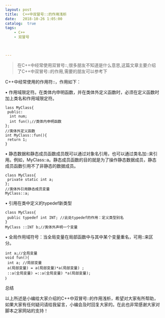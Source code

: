 ```yaml
---
layout: post
title:  C++中双冒号::的作用浅析
date:   2018-10-26 1:05:00
catalog:  true
tags:
    - C++
    - 双冒号
         
       

---
```

> 在C++中经常使用双冒号::,很多朋友不知道是什么意思,这篇文章主要介绍了C++中双冒号::的作用,需要的朋友可以参考下

C++中经常使用的作用符::，作用如下：

• 作用域限定符。在类体内申明函数，并在类体外定义函数时，必须在定义函数时加上类名和作用域限定符。

```
lass MyClass{ 
 public: 
  int num; 
  int fun();//类体内申明函数 
}; 
//类体外定义函数 
int MyClass::fun(){ 
 return 1; 
}
```

• 静态数据和静态成员函数成员既可以通过对象名引用，也可以通过类名加::来引用。例如，MyClass::a。静态成员函数的目的就是为了操作静态数据成员，静态成员函数引用不了非静态的数据成员。

```
class MyClass{ 
 private static int a; 
}; 
//类体外引用静态成员变量 
MyClass::a;
```
• 引用在类中定义的typedef新类型

```
class MyClass{ 
 public typedef int INT; //此处typedef的作用：定义类型别名 
} 
MyClass ::INT b;//类体外声明一个变量
```
• 全局作用域符号：当全局变量在局部函数中与其中某个变量重名，可用::来区分。

```
int a;//全局变量 
void fun(){ 
 int a; //局部变量 
 a(局部变量) = a(局部变量)*a(局部变量) ; 
 ::a(全局变量) =::a(全局变量) *a(局部变量); 
｝
```
总结  

以上所述是小编给大家介绍的C++中双冒号::的作用浅析，希望对大家有所帮助，如果大家有任何疑问请给我留言，小编会及时回复大家的。在此也非常感谢大家对脚本之家网站的支持！


